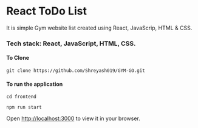 # React ToDo List

It is simple Gym website list created using React, JavaScrip, HTML & CSS.

### Tech stack: React, JavaScript, HTML, CSS.

#### To Clone

`git clone https://github.com/Shreyash019/GYM-GO.git`

#### To run the application

`cd frontend`

`npm run start`

Open [http://localhost:3000](http://localhost:3000) to view it in your browser.

